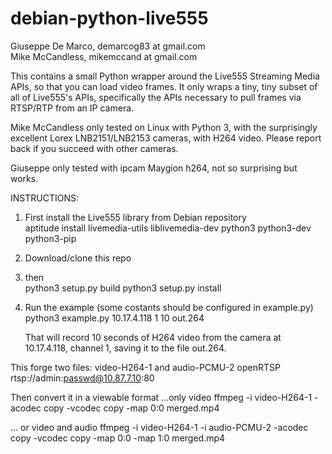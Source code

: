 # debian-python-live555

Giuseppe De Marco, demarcog83 at gmail.com</br>
Mike McCandless, mikemccand at gmail.com</br>

This contains a small Python wrapper around the Live555 Streaming
Media APIs, so that you can load video frames.  It only wraps a tiny,
tiny subset of all of Live555's APIs, specifically the APIs necessary
to pull frames via RTSP/RTP from an IP camera.

Mike McCandless only tested on Linux with Python 3, with the surprisingly
excellent Lorex LNB2151/LNB2153 cameras, with H264 video.  Please
report back if you succeed with other cameras.

Giuseppe only tested with ipcam Maygion h264, not so surprising but works.

INSTRUCTIONS:

  1. First install the Live555 library from Debian repository</br>
     aptitude install livemedia-utils liblivemedia-dev python3 python3-dev python3-pip
  
  2. Download/clone this repo

  3. then</br>
     python3 setup.py build
     python3 setup.py install

  4. Run the example (some costants should be configured in example.py)</br>
     python3 example.py 10.17.4.118 1 10 out.264
    
     That will record 10 seconds of H264 video from the camera at</br>
     10.17.4.118, channel 1, saving it to the file out.264.

This forge two files: video-H264-1 and audio-PCMU-2 
openRTSP  rtsp://admin:passwd@10.87.7.10:80

Then convert it in a viewable format
...only video
ffmpeg -i video-H264-1  -acodec copy -vcodec copy -map 0:0  merged.mp4

... or video and audio
ffmpeg -i video-H264-1 -i audio-PCMU-2 -acodec copy -vcodec copy -map 0:0 -map 1:0 merged.mp4
